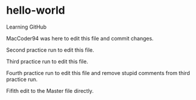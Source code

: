 # hello-world

Learning GitHub

MacCoder94 was here to edit this file and commit changes.

Second practice run to edit this file.

Third practice run to edit this file.

Fourth practice run to edit this file and remove stupid comments from third practice run.

Fifith edit to the Master file directly.
